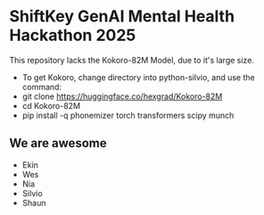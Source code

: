 # ShiftKey GenAI Mental Health Hackathon 2025

This repository lacks the Kokoro-82M Model, due to it's large size.

- To get Kokoro, change directory into python-silvio, and use the command:
- git clone https://huggingface.co/hexgrad/Kokoro-82M
- cd Kokoro-82M
- pip install -q phonemizer torch transformers scipy munch

## We are awesome
- Ekin
- Wes
- Nia
- Silvio
- Shaun
